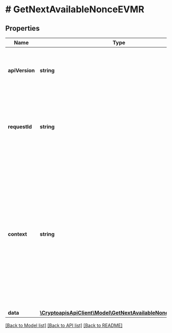 # # GetNextAvailableNonceEVMR

## Properties

Name | Type | Description | Notes
------------ | ------------- | ------------- | -------------
**apiVersion** | **string** | Specifies the version of the API that incorporates this endpoint. |
**requestId** | **string** | Defines the ID of the request. The &#x60;requestId&#x60; is generated by Crypto APIs and it&#39;s unique for every request. |
**context** | **string** | In batch situations the user can use the context to correlate responses with requests. This property is present regardless of whether the response was successful or returned as an error. &#x60;context&#x60; is specified by the user. | [optional]
**data** | [**\CryptoapisApiClient\Model\GetNextAvailableNonceEVMRData**](GetNextAvailableNonceEVMRData.md) |  |

[[Back to Model list]](../../README.md#models) [[Back to API list]](../../README.md#endpoints) [[Back to README]](../../README.md)
